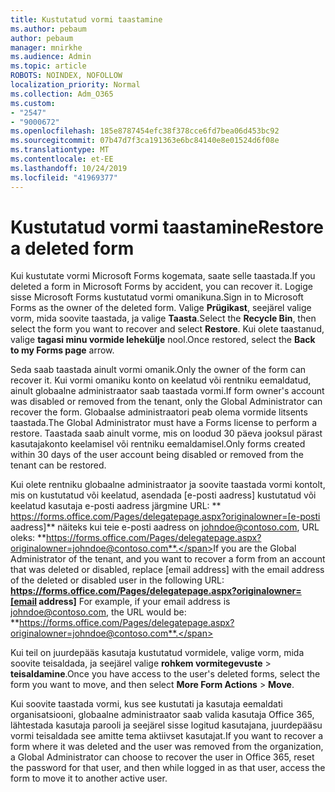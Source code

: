 ```yaml
---
title: Kustutatud vormi taastamine
ms.author: pebaum
author: pebaum
manager: mnirkhe
ms.audience: Admin
ms.topic: article
ROBOTS: NOINDEX, NOFOLLOW
localization_priority: Normal
ms.collection: Adm_O365
ms.custom:
- "2547"
- "9000672"
ms.openlocfilehash: 185e8787454efc38f378cce6fd7bea06d453bc92
ms.sourcegitcommit: 07b47d7f3ca191363e6bc84140e8e01524d6f08e
ms.translationtype: MT
ms.contentlocale: et-EE
ms.lasthandoff: 10/24/2019
ms.locfileid: "41969377"
---
```

# <a name="restore-a-deleted-form"></a><span data-ttu-id="ccc8e-102">Kustutatud vormi taastamine</span><span class="sxs-lookup"><span data-stu-id="ccc8e-102">Restore a deleted form</span></span>

<span data-ttu-id="ccc8e-103">Kui kustutate vormi Microsoft Forms kogemata, saate selle taastada.</span><span class="sxs-lookup"><span data-stu-id="ccc8e-103">If you deleted a form in Microsoft Forms by accident, you can recover it.</span></span> <span data-ttu-id="ccc8e-104">Logige sisse Microsoft Forms kustutatud vormi omanikuna.</span><span class="sxs-lookup"><span data-stu-id="ccc8e-104">Sign in to Microsoft Forms as the owner of the deleted form.</span></span> <span data-ttu-id="ccc8e-105">Valige **Prügikast**, seejärel valige vorm, mida soovite taastada, ja valige **Taasta**.</span><span class="sxs-lookup"><span data-stu-id="ccc8e-105">Select the **Recycle Bin**, then select the form you want to recover and select **Restore**.</span></span> <span data-ttu-id="ccc8e-106">Kui olete taastanud, valige **tagasi minu vormide lehekülje** nool.</span><span class="sxs-lookup"><span data-stu-id="ccc8e-106">Once restored, select the **Back to my Forms page** arrow.</span></span>

<span data-ttu-id="ccc8e-107">Seda saab taastada ainult vormi omanik.</span><span class="sxs-lookup"><span data-stu-id="ccc8e-107">Only the owner of the form can recover it.</span></span> <span data-ttu-id="ccc8e-108">Kui vormi omaniku konto on keelatud või rentniku eemaldatud, ainult globaalne administraator saab taastada vormi.</span><span class="sxs-lookup"><span data-stu-id="ccc8e-108">If form owner's account was disabled or removed from the tenant, only the Global Administrator can recover the form.</span></span> <span data-ttu-id="ccc8e-109">Globaalse administraatori peab olema vormide litsents taastada.</span><span class="sxs-lookup"><span data-stu-id="ccc8e-109">The Global Administrator must have a Forms license to perform a restore.</span></span> <span data-ttu-id="ccc8e-110">Taastada saab ainult vorme, mis on loodud 30 päeva jooksul pärast kasutajakonto keelamisel või rentniku eemaldamisel.</span><span class="sxs-lookup"><span data-stu-id="ccc8e-110">Only forms created within 30 days of the user account being disabled or removed from the tenant can be restored.</span></span>

<span data-ttu-id="ccc8e-111">Kui olete rentniku globaalne administraator ja soovite taastada vormi kontolt, mis on kustutatud või keelatud, asendada [e-posti aadress] kustutatud või keelatud kasutaja e-posti aadress järgmine URL: \*\* https://forms.office.com/Pages/delegatepage.aspx?originalowner=[e-posti aadress]\*\* näiteks kui teie e-posti aadress on johndoe@contoso.com, URL oleks: **https://forms.office.com/Pages/delegatepage.aspx?originalowner=johndoe@contoso.com**.</span><span class="sxs-lookup"><span data-stu-id="ccc8e-111">If you are the Global Administrator of the tenant, and you want to recover a form from an account that was deleted or disabled, replace [email address] with the email address of the deleted or disabled user in the following URL: **https://forms.office.com/Pages/delegatepage.aspx?originalowner=[email address]** For example, if your email address is johndoe@contoso.com, the URL would be: **https://forms.office.com/Pages/delegatepage.aspx?originalowner=johndoe@contoso.com**.</span></span> 

<span data-ttu-id="ccc8e-112">Kui teil on juurdepääs kasutaja kustutatud vormidele, valige vorm, mida soovite teisaldada, ja seejärel valige **rohkem vormitegevuste** > **teisaldamine**.</span><span class="sxs-lookup"><span data-stu-id="ccc8e-112">Once you have access to the user's deleted forms, select the form you want to move, and then select **More Form Actions** > **Move**.</span></span>

<span data-ttu-id="ccc8e-113">Kui soovite taastada vormi, kus see kustutati ja kasutaja eemaldati organisatsiooni, globaalne administraator saab valida kasutaja Office 365, lähtestada kasutaja parooli ja seejärel sisse logitud kasutajana, juurdepääsu vormi teisaldada see amitte tema aktiivset kasutajat.</span><span class="sxs-lookup"><span data-stu-id="ccc8e-113">If you want to recover a form where it was deleted and the user was removed from the organization, a Global Administrator can choose to recover the user in Office 365, reset the password for that user, and then while logged in as that user, access the form to move it to another active user.</span></span> 